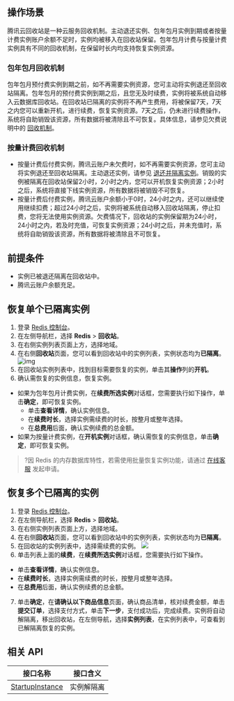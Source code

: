 ## 操作场景

腾讯云回收站是一种云服务回收机制。主动退还实例、包年包月实例到期或者按量计费实例账户余额不足时，实例均被移入在回收站保留。包年包月计费与按量计费实例具有不同的回收机制，在保留时长内均支持恢复实例资源。

### 包年包月回收机制

包年包月预付费实例到期之前，如不再需要实例资源，您可主动将实例退还至回收站隔离。包年包月的预付费实例到期之后，且您无及时续费，实例将被系统自动移入云数据库回收站。在回收站已隔离的实例将不再产生费用，将被保留7天，7天之内您可以重新开机，进行续费，恢复实例资源。7天之后，仍未进行续费操作，系统将自助销毁该资源，所有数据将被清除且不可恢复。具体信息，请参见欠费说明中的 [回收机制](https://cloud.tencent.com/document/product/239/30828)。

### 按量计费回收机制

- 按量计费后付费实例，腾讯云账户未欠费时，如不再需要实例资源，您可主动将实例退还至回收站隔离。主动退还实例，请参见 [退还并隔离实例](https://cloud.tencent.com/document/product/239/30898)。销毁的实例被隔离在回收站保留2小时，2小时之内，您可以开机恢复实例资源；2小时之后，系统将直接下线实例资源，所有数据将被销毁不可恢复。
- 按量计费后付费实例，腾讯云账户余额小于0时，24小时之内，还可以继续使用继续扣费；超过24小时之后，实例将被系统自动移入回收站隔离，停止扣费，您将无法使用实例资源。欠费情况下，回收站的实例保留期为24小时，24小时之内，若及时充值，可恢复实例资源；24小时之后，并未充值时，系统将自助销毁该资源，所有数据将被清除且不可恢复。

## 前提条件

- 实例已被退还隔离在回收站中。
- 腾讯云账户余额充足。

## 恢复单个已隔离实例

1. 登录 [Redis 控制台](https://console.cloud.tencent.com/redis)。
2. 在左侧导航栏，选择 **Redis** > **回收站**。
3. 在右侧实例列表页面上方，选择地域。
4. 在右侧**回收站**页面，您可以看到回收站中的实例列表，实例状态均为**已隔离**。
![img](https://qcloudimg.tencent-cloud.cn/raw/2e49137e2e369e12fcf7fbae083b8e02.png)
5. 在回收站实例列表中，找到目标需要恢复的实例，单击其**操作**列的**开机**。
6. 确认需恢复的实例信息，恢复实例。
 - 如果为包年包月计费实例，在**续费所选实例**对话框，您需要执行如下操作，单击**确定**，即可恢复实例。
    - 单击**查看详情**，确认实例信息。
    - 在**续费时长**，选择实例需续费的时长，按整月或整年选择。
    - 在**总费用**后面，确认实例续费的总金额。
 - 如果为按量计费实例，在**开机实例**对话框，确认需恢复的实例信息，单击**确定**，即可恢复实例。
>?因 Redis 的内存数据库特性，若需使用批量恢复实例功能，请通过 [在线客服](https://cloud.tencent.com/online-service?from=sales&source=PRESALE) 发起申请。

## 恢复多个已隔离的实例

1. 登录 [Redis 控制台](https://console.cloud.tencent.com/redis)。
2. 在左侧导航栏，选择 **Redis** > **回收站**。
3. 在右侧实例列表页面上方，选择地域。
4. 在右侧**回收站**页面，您可以看到回收站中的实例列表，实例状态均为**已隔离**。
5. 在回收站的实例列表中，选择需续费的实例。
![](https://qcloudimg.tencent-cloud.cn/raw/23600af9985ce19b4d4afb704ed54887.png)
6. 单击列表上面的**续费**，在**续费所选实例**对话框，您需要执行如下操作。
 - 单击**查看详情**，确认实例信息。
 - 在**续费时长**，选择实例需续费的时长，按整月或整年选择。
 - 在**总费用**后面，确认实例续费的总金额。
7. 单击**确定**，在**请确认以下商品信息**页面，确认商品清单，核对续费金额，单击**提交订单**，选择支付方式，单击**下一步**，支付成功后，完成续费。实例将自动解隔离，移出回收站，在左侧导航，选择**实例列表**，在实例列表中，可查看到已解隔离恢复的实例。

## 相关 API

| 接口名称                                                     | 接口含义   |
| ------------------------------------------------------------ | ---------- |
| [StartupInstance](https://tcloud-doc.isd.com/document/api/239/39415) | 实例解隔离 |


